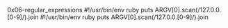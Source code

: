 0x06-regular_expressions
 #\!/usr/bin/env ruby
 puts ARGV[0].scan(/127.0.0.[0-9]/).join
 #\!/usr/bin/env ruby
 puts ARGV[0].scan(/127.0.0.[0-9]/).join
